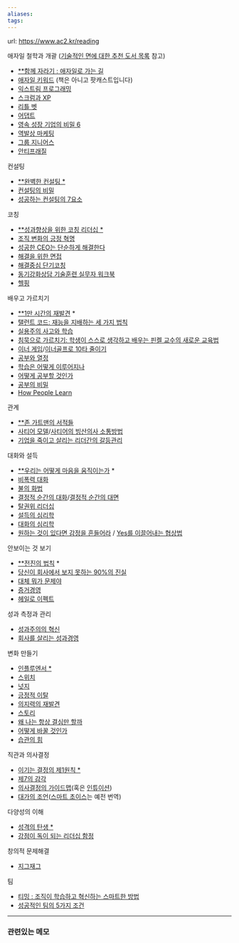 ```yaml
---
aliases: 
tags:
---
```

url: https://www.ac2.kr/reading

애자일 철학과 개괄 ([기술적인 면에 대한 추천 도서 목록](https://www.ac2.kr/reading/technical-reading) 참고)
- [**함께 자라기 : 애자일로 가는 길](http://www.aladin.co.kr/shop/wproduct.aspx?ItemId=175977462)
- [애자일 키워드](http://www.podbbang.com/ch/14757) (책은 아니고 팟캐스트입니다)
- [익스트림 프로그래밍](http://www.aladdin.co.kr/shop/wproduct.aspx?ISBN=8991268102)
- [스크럼과 XP](http://www.aladdin.co.kr/shop/wproduct.aspx?ISBN=8991268609)
- [리틀 벳](http://www.aladin.co.kr/shop/wproduct.aspx?ISBN=8992717253)
- [어댑트](http://www.aladin.co.kr/shop/wproduct.aspx?ISBN=8901133342)
- [영속 성장 기업의 비밀 6](http://www.aladin.co.kr/shop/wproduct.aspx?ISBN=8950934787)
- [역발상 마케팅](http://www.aladin.co.kr/shop/wproduct.aspx?ISBN=8919204624)
- [그룹 지니어스](http://www.aladin.co.kr/shop/wproduct.aspx?ISBN=8992759061)
- [안티프래질](https://www.aladin.co.kr/shop/wproduct.aspx?ItemId=31699206)

컨설팅
- [**완벽한 컨설팅 *](http://www.aladdin.co.kr/shop/wproduct.aspx?ISBN=8991268293)
- [컨설팅의 비밀](http://www.aladdin.co.kr/shop/wproduct.aspx?ISBN=8991268005)
- [성공하는 컨설팅의 7요소](http://www.aladdin.co.kr/shop/wproduct.aspx?ISBN=8995213469)

코칭
- [**성과향상을 위한 코칭 리더십 *](http://www.aladdin.co.kr/shop/wproduct.aspx?ISBN=8934926783) 
- [조직 변화의 긍정 혁명](http://www.aladdin.co.kr/shop/wproduct.aspx?ISBN=8996248800)
- [성공한 CEO는 단순하게 해결한다](http://www.aladdin.co.kr/shop/wproduct.aspx?ISBN=8990994136)
- [해결을 위한 면접](http://www.aladdin.co.kr/shop/wproduct.aspx?ISBN=8958320702)
- [해결중심 단기코칭](http://www.aladin.co.kr/shop/wproduct.aspx?ISBN=895832905X)
- [동기강화상담 기술훈련 실무자 워크북](http://www.aladin.co.kr/shop/wproduct.aspx?ISBN=8991633870)
- [헬핑](https://www.aladin.co.kr/shop/wproduct.aspx?ItemId=6402495)

배우고 가르치기
- [**1만 시간의 재발견](http://www.aladin.co.kr/shop/wproduct.aspx?ItemId=86321510) *
- [탤런트 코드: 재능을 지배하는 세 가지 법칙](http://www.aladdin.co.kr/shop/wproduct.aspx?ISBN=8901096412)
- [실용주의 사고와 학습](http://www.aladdin.co.kr/shop/wproduct.aspx?ISBN=8992939361)
- [침묵으로 가르치기: 학생이 스스로 생각하고 배우는 핀켈 교수의 새로운 교육법](http://www.aladdin.co.kr/shop/wproduct.aspx?ISBN=8963702685)
- [이너 게임](http://www.aladdin.co.kr/shop/wproduct.aspx?ISBN=8995540214)/[이너골프로 10타 줄이기](http://www.aladdin.co.kr/shop/wproduct.aspx?ISBN=8984821233)
- [공부와 열정](http://www.aladin.co.kr/shop/wproduct.aspx?ISBN=8937487314)
- [학습은 어떻게 이루어지나](http://www.aladin.co.kr/shop/wproduct.aspx?ISBN=8958324406)
- [어떻게 공부할 것인가](http://www.aladin.co.kr/shop/wproduct.aspx?ISBN=8937834863)
- [공부의 비밀](http://www.aladin.co.kr/shop/wproduct.aspx?ItemId=86523865)
- [How People Learn](http://www.nap.edu/openbook.php?isbn=0309070368)

관계
- [**존 가트맨의 서적들](http://www.aladin.co.kr/search/wsearchresult.aspx?AuthorSearch=%c1%b8+%b0%a1%c6%ae%b8%c7@286726&BranchType=0) 
- [사티어 모델](http://www.aladdin.co.kr/shop/wproduct.aspx?ISBN=8995162805)/[사티어의 빙산의사 소통방법](http://www.aladin.co.kr/shop/wproduct.aspx?isbn=8991567258)
- [기업을 죽이고 살리는 리더간의 갈등관리](http://www.aladdin.co.kr/shop/wproduct.aspx?ISBN=8960770906)


대화와 설득
- [**우리는 어떻게 마음을 움직이는가](http://www.aladin.co.kr/shop/wproduct.aspx?ItemId=90212208) *
- [비폭력 대화](http://www.aladin.co.kr/shop/wproduct.aspx?ISBN=899610485X)
- [불의 화법](http://www.aladdin.co.kr/shop/wproduct.aspx?ISBN=8974424371)
- [결정적 순간의 대화](http://www.aladin.co.kr/shop/wproduct.aspx?ISBN=8934962402)/[결정적 순간의 대면](http://www.aladin.co.kr/shop/wproduct.aspx?ISBN=8934932171)
- [탈권위 리더십](http://www.aladin.co.kr/shop/wproduct.aspx?ISBN=8950921839)
- [설득의 심리학](http://www.aladin.co.kr/shop/wproduct.aspx?ISBN=8950949156)
- [대화의 심리학](http://www.aladin.co.kr/shop/wproduct.aspx?ISBN=8950905620)
- [원하는 것이 있다면 감정을 흔들어라](http://www.aladin.co.kr/shop/wproduct.aspx?ISBN=8947529125) / [Yes를 이끌어내는 협상법](http://www.aladin.co.kr/shop/wproduct.aspx?ISBN=8991989101)


안보이는 것 보기
- [**전진의 법칙](http://www.aladin.co.kr/shop/wproduct.aspx?ISBN=8996724831) *
- [당신이 회사에서 보지 못하는 90%의 진실](http://www.aladdin.co.kr/shop/wproduct.aspx?ISBN=8901091682)
- [대체 뭐가 문제야](http://www.aladin.co.kr/shop/wproduct.aspx?ISBN=8966260667)
- [증거경영](http://www.aladdin.co.kr/shop/wproduct.aspx?ISBN=8957820728)
- [헤일로 이펙트](http://www.aladdin.co.kr/shop/wproduct.aspx?ISBN=8992124295)


성과 측정과 관리
- [성과주의의 혁신](http://www.aladdin.co.kr/shop/wproduct.aspx?ISBN=8995540265)
- [회사를 살리는 성과경영](http://www.aladdin.co.kr/shop/wproduct.aspx?ISBN=8975608670)


변화 만들기
- [인플루엔서 *](http://www.aladin.co.kr/shop/wproduct.aspx?ISBN=8934950323)
- [스위치](http://www.aladdin.co.kr/shop/wproduct.aspx?ISBN=8901106981)
- [넛지](http://www.aladdin.co.kr/shop/wproduct.aspx?ISBN=8901093154)
- [긍정적 이탈](http://www.aladin.co.kr/shop/wproduct.aspx?ISBN=8925545934) 
- [의지력의 재발견](http://www.aladin.co.kr/shop/wproduct.aspx?ISBN=896263063X)
- [스토리](http://www.aladin.co.kr/shop/wproduct.aspx?ISBN=8901145278)
- [왜 나는 항상 결심만 할까](http://www.aladin.co.kr/shop/wproduct.aspx?ISBN=8952766016)
- [어떻게 바꿀 것인가](http://www.aladin.co.kr/shop/wproduct.aspx?ISBN=8950936585)
- [습관의 힘](http://www.aladin.co.kr/shop/wproduct.aspx?ISBN=890115059X)


직관과 의사결정
- [이기는 결정의 제1원칙 *](http://www.aladin.co.kr/shop/wproduct.aspx?ISBN=8950927683)
- [제7의 감각](http://www.aladin.co.kr/shop/wproduct.aspx?ISBN=8962600323)
- [의사결정의 가이드맵](http://www.aladin.co.kr/shop/wproduct.aspx?ISBN=8959520055)(혹은 [인튜이션](http://www.aladin.co.kr/shop/wproduct.aspx?ISBN=8947528684))
- [대가의 조언](http://www.aladin.co.kr/shop/wproduct.aspx?ISBN=8998199041)([스마트 초이스](http://www.aladin.co.kr/shop/wproduct.aspx?ISBN=895090473X)는 예전 번역)

다양성의 이해
- [성격의 탄생 *](http://www.aladin.co.kr/shop/wproduct.aspx?ISBN=8995845759)
- [강점이 독이 되는 리더십 함정](http://www.aladin.co.kr/shop/wproduct.aspx?ISBN=8989566576)


창의적 문제해결
- [지그재그](http://www.aladin.co.kr/shop/wproduct.aspx?ISBN=8935210056)


팀
- [티밍 : 조직이 학습하고 혁신하는 스마트한 방법](http://www.aladin.co.kr/shop/wproduct.aspx?ISBN=899672484X)
- [성공적인 팀의 5가지 조건](http://www.aladin.co.kr/shop/wproduct.aspx?ISBN=8970857648&start=slayer)


---
### 관련있는 메모